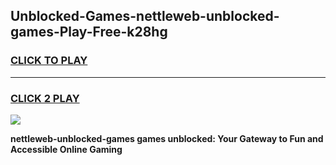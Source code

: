 
## Unblocked-Games-nettleweb-unblocked-games-Play-Free-k28hg
<h3>
<a href="https://premium76.site?title=nettleweb-unblocked-games&ref=21A">CLICK TO PLAY</a></h3>
<hr>

<h3>
<a href="https://premium76.site?title=nettleweb-unblocked-games&ref=21A">CLICK 2 PLAY</a>
  
</h3>

<a href="https://premium76.site?title=nettleweb-unblocked-games&ref=21A"><img src="https://clearcache.store/games.png"></a>


**nettleweb-unblocked-games games unblocked: Your Gateway to Fun and Accessible Online Gaming**
